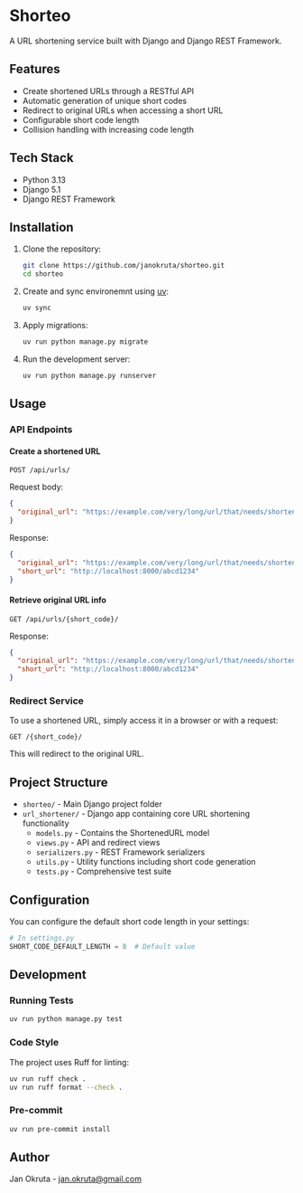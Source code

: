 # Shorteo

A URL shortening service built with Django and Django REST Framework.

## Features

- Create shortened URLs through a RESTful API
- Automatic generation of unique short codes
- Redirect to original URLs when accessing a short URL
- Configurable short code length
- Collision handling with increasing code length

## Tech Stack

- Python 3.13
- Django 5.1
- Django REST Framework

## Installation

1. Clone the repository:
   ```bash
   git clone https://github.com/janokruta/shorteo.git
   cd shorteo
   ```

2. Create and sync environemnt using [uv](https://docs.astral.sh/uv/):
   ```bash
   uv sync
   ```

3. Apply migrations:
   ```bash
   uv run python manage.py migrate
   ```

4. Run the development server:
   ```bash
   uv run python manage.py runserver
   ```

## Usage

### API Endpoints

#### Create a shortened URL

```
POST /api/urls/
```

Request body:
```json
{
  "original_url": "https://example.com/very/long/url/that/needs/shortening"
}
```

Response:
```json
{
  "original_url": "https://example.com/very/long/url/that/needs/shortening",
  "short_url": "http://localhost:8000/abcd1234"
}
```

#### Retrieve original URL info

```
GET /api/urls/{short_code}/
```

Response:
```json
{
  "original_url": "https://example.com/very/long/url/that/needs/shortening",
  "short_url": "http://localhost:8000/abcd1234"
}
```

### Redirect Service

To use a shortened URL, simply access it in a browser or with a request:

```
GET /{short_code}/
```

This will redirect to the original URL.

## Project Structure

- `shorteo/` - Main Django project folder
- `url_shortener/` - Django app containing core URL shortening functionality
  - `models.py` - Contains the ShortenedURL model
  - `views.py` - API and redirect views
  - `serializers.py` - REST Framework serializers
  - `utils.py` - Utility functions including short code generation
  - `tests.py` - Comprehensive test suite

## Configuration

You can configure the default short code length in your settings:

```python
# In settings.py
SHORT_CODE_DEFAULT_LENGTH = 8  # Default value
```

## Development

### Running Tests

```bash
uv run python manage.py test
```

### Code Style

The project uses Ruff for linting:

```bash
uv run ruff check .
uv run ruff format --check .
```

### Pre-commit

```bash
uv run pre-commit install
```

## Author

Jan Okruta - jan.okruta@gmail.com
